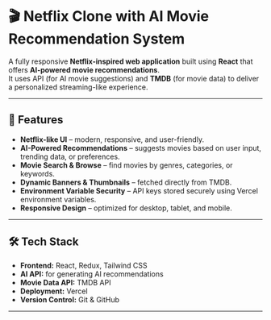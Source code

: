 # 🎬 Netflix Clone with AI Movie Recommendation System

A fully responsive **Netflix-inspired web application** built using **React** that offers **AI-powered movie recommendations**.  
It uses API (for AI movie suggestions) and **TMDB** (for movie data) to deliver a personalized streaming-like experience.

---

## 🚀 Features

- **Netflix-like UI** – modern, responsive, and user-friendly.
- **AI-Powered Recommendations** – suggests movies based on user input, trending data, or preferences.
- **Movie Search & Browse** – find movies by genres, categories, or keywords.
- **Dynamic Banners & Thumbnails** – fetched directly from TMDB.
- **Environment Variable Security** – API keys stored securely using Vercel environment variables.
- **Responsive Design** – optimized for desktop, tablet, and mobile.

---

## 🛠️ Tech Stack

- **Frontend:** React, Redux, Tailwind CSS
- **AI API:** for generating AI recommendations
- **Movie Data API:** TMDB API
- **Deployment:** Vercel
- **Version Control:** Git & GitHub

---


